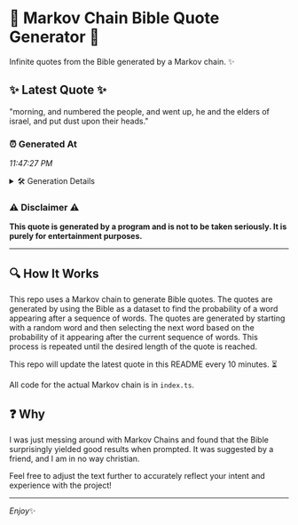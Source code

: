 # 📖 Markov Chain Bible Quote Generator 📖

Infinite quotes from the Bible generated by a Markov chain. ✨

## ✨ Latest Quote ✨
"morning, and numbered the people, and went up, he and the elders of israel, and put dust upon their heads."

### ⏰ Generated At
*11:47:27 PM*

<details>
    <summary>🛠️ Generation Details</summary>
    <p>
        <strong>🌱 Seed:</strong> morning,<br>
        <strong>🔄 Iterations:</strong> 19<br>
        <strong>📜 Context History:</strong><br>[ morning, ]: and<br>[ morning,, and ]: numbered<br>[ morning,, and, numbered ]: the<br>[ morning,, and, numbered, the ]: people,<br>[ morning,, and, numbered, the, people, ]: and<br>[ morning,, and, numbered, the, people,, and ]: went<br>[ and, numbered, the, people,, and, went ]: up,<br>[ numbered, the, people,, and, went, up, ]: he<br>[ the, people,, and, went, up,, he ]: and<br>[ people,, and, went, up,, he, and ]: the<br>[ and, went, up,, he, and, the ]: elders<br>[ went, up,, he, and, the, elders ]: of<br>[ up,, he, and, the, elders, of ]: israel,<br>[ he, and, the, elders, of, israel, ]: and<br>[ and, the, elders, of, israel,, and ]: put<br>[ the, elders, of, israel,, and, put ]: dust<br>[ elders, of, israel,, and, put, dust ]: upon<br>[ of, israel,, and, put, dust, upon ]: their<br>[ israel,, and, put, dust, upon, their ]: heads.<br>
    </p>
</details>

### ⚠️ Disclaimer ⚠️
**This quote is generated by a program and is not to be taken seriously. It is purely for entertainment purposes.**

---

## 🔍 How It Works

This repo uses a Markov chain to generate Bible quotes. The quotes are generated by using the Bible as a dataset to find the probability of a word appearing after a sequence of words. The quotes are generated by starting with a random word and then selecting the next word based on the probability of it appearing after the current sequence of words. This process is repeated until the desired length of the quote is reached.

This repo will update the latest quote in this README every 10 minutes. ⏳

All code for the actual Markov chain is in `index.ts`.

## ❓ Why

I was just messing around with Markov Chains and found that the Bible surprisingly yielded good results when prompted. 
It was suggested by a friend, and I am in no way christian.

Feel free to adjust the text further to accurately reflect your intent and experience with the project!

---

*Enjoy*✨
